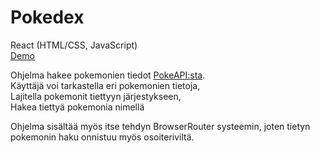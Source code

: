 # Pokedex

React (HTML/CSS, JavaScript)<br>
[Demo](https://pokedex-to1vo.vercel.app/)

Ohjelma hakee pokemonien tiedot [PokeAPI:sta](https://pokeapi.co/).<br>
Käyttäjä voi tarkastella eri pokemonien tietoja,<br>
Lajitella pokemonit tiettyyn järjestykseen,<br>
Hakea tiettyä pokemonia nimellä<br>

Ohjelma sisältää myös itse tehdyn BrowserRouter systeemin, joten tietyn pokemonin haku onnistuu myös osoiteriviltä.
